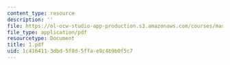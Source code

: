 ```yaml
---
content_type: resource
description: ''
file: https://ol-ocw-studio-app-production.s3.amazonaws.com/courses/mas-666-developmental-entrepreneurship-fall-2003/1c4164113dbd5f8d5ffae9c4b9b0f5c7_1.pdf
file_type: application/pdf
resourcetype: Document
title: 1.pdf
uid: 1c416411-3dbd-5f8d-5ffa-e9c4b9b0f5c7
---
```

